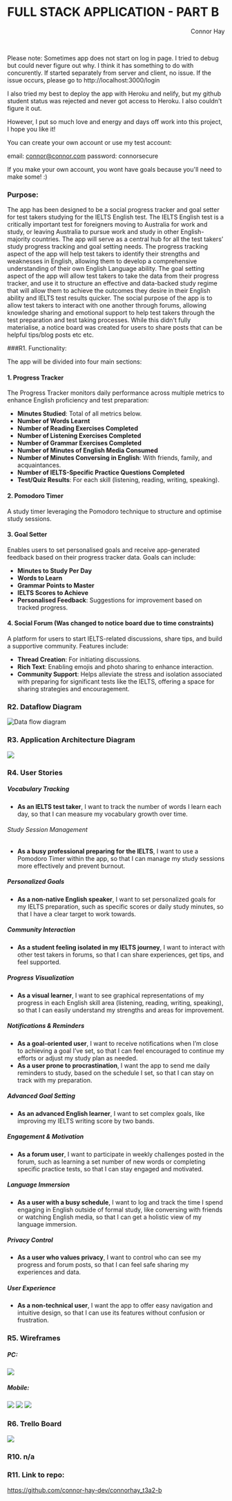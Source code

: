 # FULL STACK APPLICATION - PART B

<div style="text-align: right">Connor Hay</div>

<br></Bb>

Please note: Sometimes app does not start on log in page. I tried to debug but could never figure out why. I think it has something to do with concurently. If started separately from server and client, no issue. If the issue occurs, please go to http://localhost:3000/login

I also tried my best to deploy the app with Heroku and nelify, but my github student status was rejected and never got access to Heroku. I also couldn't figure it out. 

However, I put so much love and energy and days off work into this project, I hope you like it!

You can create your own account or use my test account:

email: connor@connor.com
password: connorsecure

If you make your own account, you wont have goals because you'll need to make some! :)

### Purpose:

The app has been designed to be a social progress tracker and goal setter for test takers studying for the IELTS English test. The IELTS English test is a critically important test for foreigners moving to Australia for work and study, or leaving Australia to pursue work and study in other English-majority countries. 
The app will serve as a central hub for all the test takers’ study progress tracking and goal setting needs. The progress tracking aspect of the app will help test takers to identify their strengths and weaknesses in English, allowing them to develop a comprehensive understanding of their own English Language ability. The goal setting aspect of the app will allow test takers to take the data from their progress tracker, and use it to structure an effective and data-backed study regime that will allow them to achieve the outcomes they desire in their English ability and IELTS test results quicker. 
The social purpose of the app is to allow test takers to interact with one another through forums, allowing knowledge sharing and emotional support to help test takers through the test preparation and test taking processes. While this didn't fully materialise, a notice board was created for users to share posts that can be helpful tips/blog posts etc etc.  


###R1. Functionality:


The app will be divided into four main sections:


#### 1. Progress Tracker

The Progress Tracker monitors daily performance across multiple metrics to enhance English proficiency and test preparation:

- **Minutes Studied**: Total of all metrics below.
- **Number of Words Learnt**
- **Number of Reading Exercises Completed**
- **Number of Listening Exercises Completed**
- **Number of Grammar Exercises Completed**
- **Number of Minutes of English Media Consumed**
- **Number of Minutes Conversing in English**: With friends, family, and acquaintances.
- **Number of IELTS-Specific Practice Questions Completed**
- **Test/Quiz Results**: For each skill (listening, reading, writing, speaking).

#### 2. Pomodoro Timer

A study timer leveraging the Pomodoro technique to structure and optimise study sessions.

#### 3. Goal Setter

Enables users to set personalised goals and receive app-generated feedback based on their progress tracker data. Goals can include:

- **Minutes to Study Per Day**
- **Words to Learn**
- **Grammar Points to Master**
- **IELTS Scores to Achieve**
- **Personalised Feedback**: Suggestions for improvement based on tracked progress.

#### 4. Social Forum (Was changed to notice board due to time constraints)

A platform for users to start IELTS-related discussions, share tips, and build a supportive community. Features include:

- **Thread Creation**: For initiating discussions.
- **Rich Text**: Enabling emojis and photo sharing to enhance interaction.
- **Community Support**: Helps alleviate the stress and isolation associated with preparing for significant tests like the IELTS, offering a space for sharing strategies and encouragement.

### R2. Dataflow Diagram

![](Resources/dfd.png "Data flow diagram")

### R3. Application Architecture Diagram

![](Resources/aad.png)

### R4. User Stories

##### Vocabulary Tracking
- **As an IELTS test taker**, I want to track the number of words I learn each day, so that I can measure my vocabulary growth over time.

###### Study Session Management
- **As a busy professional preparing for the IELTS**, I want to use a Pomodoro Timer within the app, so that I can manage my study sessions more effectively and prevent burnout.

##### Personalized Goals
- **As a non-native English speaker**, I want to set personalized goals for my IELTS preparation, such as specific scores or daily study minutes, so that I have a clear target to work towards.

##### Community Interaction
- **As a student feeling isolated in my IELTS journey**, I want to interact with other test takers in forums, so that I can share experiences, get tips, and feel supported.

##### Progress Visualization
- **As a visual learner**, I want to see graphical representations of my progress in each English skill area (listening, reading, writing, speaking), so that I can easily understand my strengths and areas for improvement.

##### Notifications & Reminders
- **As a goal-oriented user**, I want to receive notifications when I’m close to achieving a goal I’ve set, so that I can feel encouraged to continue my efforts or adjust my study plan as needed.
- **As a user prone to procrastination**, I want the app to send me daily reminders to study, based on the schedule I set, so that I can stay on track with my preparation.

##### Advanced Goal Setting
- **As an advanced English learner**, I want to set complex goals, like improving my IELTS writing score by two bands.

##### Engagement & Motivation
- **As a forum user**, I want to participate in weekly challenges posted in the forum, such as learning a set number of new words or completing specific practice tests, so that I can stay engaged and motivated.

##### Language Immersion
- **As a user with a busy schedule**, I want to log and track the time I spend engaging in English outside of formal study, like conversing with friends or watching English media, so that I can get a holistic view of my language immersion.

##### Privacy Control
- **As a user who values privacy**, I want to control who can see my progress and forum posts, so that I can feel safe sharing my experiences and data.

##### User Experience
- **As a non-technical user**, I want the app to offer easy navigation and intuitive design, so that I can use its features without confusion or frustration.

### R5. Wireframes

##### PC:

![](Resources/wireframes.png)

##### Mobile:

![](Resources/phone_1.png)
![](Resources/phone_2.png)
![](Resources/phone_3.png)

### R6. Trello Board

![](Resources/trello.png)

### R10. n/a

### R11. Link to repo:
https://github.com/connor-hay-dev/connorhay_t3a2-b